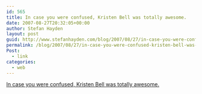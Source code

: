 ```yaml
---
id: 565
title: In case you were confused, Kristen Bell was totally awesome.
date: 2007-08-27T20:32:05+00:00
author: Stefan Hayden
layout: post
guid: http://www.stefanhayden.com/blog/2007/08/27/in-case-you-were-confused-kristen-bell-was-totally-awesome/
permalink: /blog/2007/08/27/in-case-you-were-confused-kristen-bell-was-totally-awesome/
Post:
  - link
categories:
  - web
---
```

<a href="http://www.ew.com/ew/article/0,,20052938,00.html">In case you were confused, Kristen Bell was totally awesome.</a>